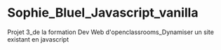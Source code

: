# Sophie_Bluel_Javascript_vanilla
Projet 3_de la formation Dev Web d'openclassrooms_Dynamiser un site existant en javascript
